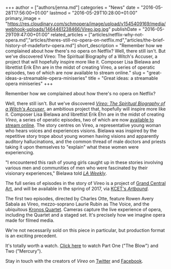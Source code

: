 +++
author = ["authors/jenna.md"]
categories = "News"
date = "2016-05-28T17:56:00+01:00"
lastmod = "2016-05-29T10:28:00+01:00"
primary_image = "https://res.cloudinary.com/schmopera/image/upload/v1545409169/media/webhook-uploads/1464461238466/Vireo.jpg.jpg"
publishDate = "2016-05-29T09:47:00+01:00"
related_articles = ["articles/netflix-why-not-opera.md","articles/theres-still-no-opera-on-netflix.md","articles/the-brief-history-of-madefortv-opera.md"]
short_description = "Remember how we complained about how there&#039;s no opera on Netflix? Well, there still isn&#039;t. But we&#039;ve discovered Vireo: The Spiritual Biography of a Witch&#039;s Accuser, a project that will hopefully inspire more like it. Composer Lisa Bielawa and librettist Erik Ehn are in the midst of creating Vireo, a series of operatic episodes, two of which are now available to stream online."
slug = "great-ideas-a-streamable-opera-miniseries"
title = "Great ideas: a streamable opera miniseries"
+++

Remember how we complained about how there's no opera on Netflix?

Well, there still isn't. But we've discovered [*Vireo: The Spiritual Biography of a Witch's Accuser*](http://www.operavireo.org/), an ambitious project that, hopefully will inspire more like it. Composer Lisa Bielawa and librettist Erik Ehn are in the midst of creating *Vireo*, a series of operatic episodes, two of which are now [available to stream online](http://www.operavireo.org/#!watch-episodes/c10sy). The story centres on Vireo, a representative young woman who hears voices and experiences visions. Bielawa was inspired by the repetitive story trope about young women having visions and apparently auditory hallucinations, and the common thread of male doctors and priests taking it upon themselves to "explain" what these women were experiencing. 

"I encountered this rash of young girls caught up in these stories involving various men and communities of men who were fascinated by their visionary experiences," Bielawa told [*LA Weekly*](http://www.laweekly.com/arts/the-world-s-first-streamable-binge-watchable-opera-is-being-made-in-la-6940935).

The full series of episodes in the story of Vireo is a project of [Grand Central Art](https://twitter.com/GrandCentralArt), and will be available in the spring of 2017, via [KCET's *Artbound*](https://www.kcet.org/shows/artbound).

The first two episodes, directed by Charles Otte, feature Rowen Avery Sabala as Vireo, mezzo-soprano Laurie Rubin as The Voice, and the ubiquitous [Kronos Quartet](/constantly-new-the-kronos-quartet/). Cameras capture the live experience of opera, including the Quartet and a staged set. It's precisely how we imagine opera made for filmed media.

We're not necessarily sold on this piece in particular, but production format is an exciting precedent.

It's totally worth a watch. [Click here](http://www.operavireo.org/#!watch-episodes/c10sy) to watch Part One ("The Blow") and Two ("Mercury").

Stay in touch with the creators of *Vireo* on [Twitter](https://twitter.com/operavireo) and [Facebook](https://www.facebook.com/operavireo).
